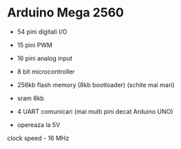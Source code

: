 <h1>Arduino Mega 2560</h1>

- 54 pini digitali I/O
- 15 pini PWM
- 16 pini analog input
- 8 bit microcontroller

- 256kb flash memory (8kb bootloader) (schite mai mari)
- sram 8kb

- 4 UART comunicari
(mai multi pini decat Arduino UNO)
- opereaza la 5V

clock speed - 16 MHz